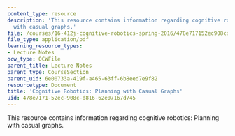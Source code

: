 ```yaml
---
content_type: resource
description: 'This resource contains information regarding cognitive robotics: Planning
  with casual graphs.'
file: /courses/16-412j-cognitive-robotics-spring-2016/478e717152ec908cd81662e07167d745_MIT16_412JS16_L7.pdf
file_type: application/pdf
learning_resource_types:
- Lecture Notes
ocw_type: OCWFile
parent_title: Lecture Notes
parent_type: CourseSection
parent_uid: 6e00733a-419f-a465-63ff-6b8eed7e9f82
resourcetype: Document
title: 'Cognitive Robotics: Planning with Casual Graphs'
uid: 478e7171-52ec-908c-d816-62e07167d745
---
```

This resource contains information regarding cognitive robotics: Planning with casual graphs.

